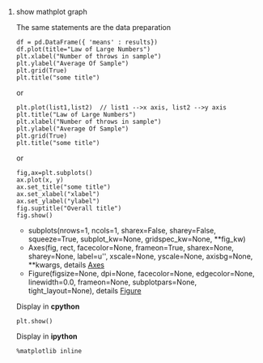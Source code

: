 1. show mathplot graph 

   The same statements are the data preparation
    ```
    df = pd.DataFrame({ 'means' : results})
    df.plot(title="Law of Large Numbers")
    plt.xlabel("Number of throws in sample")
    plt.ylabel("Average Of Sample")
    plt.grid(True)
    plt.title("some title")
    ```  
    or
    ```
    plt.plot(list1,list2)  // list1 -->x axis, list2 -->y axis
    plt.title("Law of Large Numbers")
    plt.xlabel("Number of throws in sample")
    plt.ylabel("Average Of Sample")
    plt.grid(True)
    plt.title("some title")
    ```
    or
    ```
    fig,ax=plt.subplots()
    ax.plot(x, y)
    ax.set_title("some title")
    ax.set_xlabel("xlabel")
    ax.set_ylabel("ylabel")
    fig.suptitle("Overall title")
    fig.show()
    ``` 
    - subplots(nrows=1, ncols=1, sharex=False, sharey=False, squeeze=True, subplot_kw=None, gridspec_kw=None, **fig_kw)
    - Axes(fig, rect, facecolor=None, frameon=True, sharex=None, sharey=None, label=u'', xscale=None, yscale=None, axisbg=None, **kwargs, details [Axes](https://matplotlib.org/devdocs/api/axes_api.html#matplotlib.axes.Axes)
    - Figure(figsize=None, dpi=None, facecolor=None, edgecolor=None, linewidth=0.0, frameon=None, subplotpars=None, tight_layout=None), details [Figure](https://matplotlib.org/devdocs/api/_as_gen/matplotlib.figure.Figure.html#matplotlib.figure.Figure)
   
   Display in **cpython** 
    ```
    plt.show()
    ```
   Display in **ipython**
    ```
    %matplotlib inline
    ```